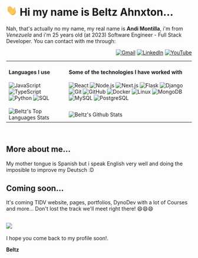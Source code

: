<h1><img src="https://raw.githubusercontent.com/parth-27/parth-27/master/Hi.gif" width="30px"> Hi my name is Beltz Ahnxton...</h2>

Nah, that's actually no my name, my real name is **Andi Montilla**, i'm from *Venezuela* and i'm 25 years old (at 2023) Software Engineer - Full Stack Developer. You can contact with me through:

<span align="right">

[![Gmail](https://img.shields.io/badge/-GMAIL-FFFFFF?style=for-the-badge&logo=gmail&logoColor=red)](mailto:anmdev32@gmail.com)
[![LinkedIn](https://img.shields.io/badge/-LINKEDIN-0077B5?style=for-the-badge&logo=linkedin&logoColor=white)](https://www.linkedin.com/in/andi-montilla-602b57246/)
[![YouTube](https://img.shields.io/badge/-YouTube-FF0000?style=for-the-badge&logo=youtube&logoColor=white)](https://www.youtube.com/channel/UCbY2eZcgJHga-OjLw2UIoSw)

</span>

<table>
<tr>
<td>
  <h4>Languages I use</h4>

  ![JavaScript](https://img.shields.io/badge/-JavaScript-000000?style=flat&logo=javascript)
  ![TypeScript](https://img.shields.io/badge/-TypeScript-000000?style=flat&logo=typescript)
  ![Python](https://img.shields.io/badge/-Python-000000?style=flat&logo=python)
  ![SQL](https://img.shields.io/badge/-SQL-000000?style=flat&logo=postgresql)

</td>
<td>
  <h4>Some of the technologies I have worked with</h4>

  ![React](https://img.shields.io/badge/-React-000000?style=flat&logo=React)
  ![Node.js](https://img.shields.io/badge/-Node.js-000000?style=flat&logo=node.js)
  ![Next.js](https://img.shields.io/badge/-Next.js-000000?style=flat&logo=next.js)
  ![Flask](https://img.shields.io/badge/-Flask-000000?style=flat&logo=Flask&logoColor)
  ![Django](https://img.shields.io/badge/-Django-000000?style=flat&logo=Django)
  ![Git](https://img.shields.io/badge/-Git-000000?style=flat&logo=git)
  ![GitHub](https://img.shields.io/badge/-GitHub-000000?style=flat&logo=github)
  ![Docker](https://img.shields.io/badge/-Docker-000000?style=flat&logo=docker)
  ![Linux](https://img.shields.io/badge/-Linux-000000?style=flat&logo=linux)
  ![MongoDB](https://img.shields.io/badge/-MongoDB-000000?style=flat&logo=mongodb)
  ![MySQL](https://img.shields.io/badge/-MySQL-000000?style=flat&logo=mysql)
  ![PostgreSQL](https://img.shields.io/badge/-PostgreSQL-000000?style=flat&logo=postgresql)

</td>
</tr>
<tr>
<td>
  <img alt="Beltz's Top Languages Stats" src="https://github-readme-stats.vercel.app/api/top-langs/?username=beltz18&hide=smalltalk&theme=buefy&layout=compact&hide_border=true" />
</td>
<td>
  <img alt="Beltz's Github Stats" src="https://github-readme-stats.jha-vineet69.vercel.app/api?username=beltz18&hide=stars&show_icons=true&hide_border=true&theme=buefy" />
</td>
</tr>
</table>

<br/>

## More about me...
My mother tongue is Spanish but i speak English very well and doing the imposible to improve my Deutsch :D
<br />

## Coming soon...
It's coming TIDV website, pages, portfolios, DynoDev with a lot of Courses and more... Don't lost the track we'll meet right there! 😄😄😄
<br />

##
<img src="https://profile-counter.glitch.me/beltz18/count.svg" />

I hope you come back to my profile soon!.

**Beltz**
